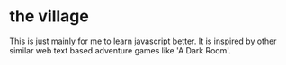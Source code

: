 the village
===========

This is just mainly for me to learn javascript better.  It is inspired by other similar web text based adventure
games like 'A Dark Room'.
